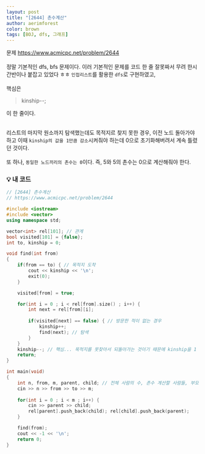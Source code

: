 ```yaml
---
layout: post
title: "[2644] 촌수계산"
author: aerimforest
color: brown
tags: [BOJ, dfs, 그래프]
---
```


문제 https://www.acmicpc.net/problem/2644
<br><br>
정말 기본적인 dfs, bfs 문제이다.
이러 기본적인 문제를 코드 한 줄 잘못짜서 무려 한시간반이나 붙잡고 있었다 ㅎㅎ
`인접리스트`를 활용한 `dfs`로 구현하였고,
<br><br>
핵심은 
> kinship--;


이 한 줄이다.
<br><br>

리스트의 마지막 원소까지 탐색했는데도 목적지르 찾지 못한 경우, 이전 노드 돌아가야 하고
이때 `kinship의 값을 1만큼 감소`시켜줘야 하는데
0으로 초기화해버려서 계속 틀렸던 것이다.
<br><br>
또 하나, `동일한 노드끼리의 촌수는 0`이다.
즉, 5와 5의 촌수는 0으로 계산해줘야 한다. 



### 💡 내 코드



```cpp
// [2644] 촌수계산
// https://www.acmicpc.net/problem/2644

#include <iostream>
#include <vector>
using namespace std;

vector<int> rel[101]; // 관계
bool visited[101] = {false};
int to, kinship = 0;

void find(int from)
{
    if(from == to) { // 목적지 도착
        cout << kinship << '\n';
        exit(0);
    }

    visited[from] = true;

    for(int i = 0 ; i < rel[from].size() ; i++) {
        int next = rel[from][i];
        
        if(visited[next] == false) { // 방문한 적이 없는 경우
            kinship++;
            find(next); // 탐색
        }
    }
    kinship--; // 핵심... 목적지를 못찾아서 되돌아가는 것이기 때문에 kinship을 1 감소시켜야 함
    return;
}

int main(void)
{
    int n, from, m, parent, child; // 전체 사람의 수, 촌수 계산할 사람들, 부모-자식 관계 수, 부모, 자식
    cin >> n >> from >> to >> m;
    
    for(int i = 0 ; i < m ; i++) {
        cin >> parent >> child;
        rel[parent].push_back(child); rel[child].push_back(parent);
    }

    find(from);
    cout << -1 << '\n';
    return 0;
}
```
